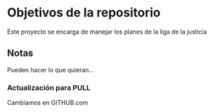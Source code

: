 # Objetivos de la repositorio

Este proyecto se encarga de manejar los planes de la liga de la justicia


## Notas
Pueden hacer lo que quieran...

### Actualización para PULL
Cambiamos en GITHUB.com
